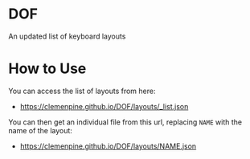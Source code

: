 # DOF
An updated list of keyboard layouts

# How to Use
You can access the list of layouts from here:
- https://clemenpine.github.io/DOF/layouts/_list.json

You can then get an individual file from this url, replacing `NAME` with the name of the layout:
- https://clemenpine.github.io/DOF/layouts/NAME.json
